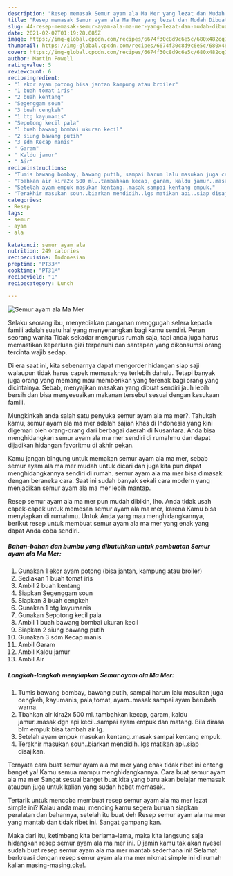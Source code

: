```yaml
---
description: "Resep memasak Semur ayam ala Ma Mer yang lezat dan Mudah Dibuat"
title: "Resep memasak Semur ayam ala Ma Mer yang lezat dan Mudah Dibuat"
slug: 44-resep-memasak-semur-ayam-ala-ma-mer-yang-lezat-dan-mudah-dibuat
date: 2021-02-02T01:19:28.085Z
image: https://img-global.cpcdn.com/recipes/6674f30c8d9c6e5c/680x482cq70/semur-ayam-ala-ma-mer-foto-resep-utama.jpg
thumbnail: https://img-global.cpcdn.com/recipes/6674f30c8d9c6e5c/680x482cq70/semur-ayam-ala-ma-mer-foto-resep-utama.jpg
cover: https://img-global.cpcdn.com/recipes/6674f30c8d9c6e5c/680x482cq70/semur-ayam-ala-ma-mer-foto-resep-utama.jpg
author: Martin Powell
ratingvalue: 5
reviewcount: 6
recipeingredient:
- "1 ekor ayam potong bisa jantan kampung atau broiler"
- "1 buah tomat iris"
- "2 buah kentang"
- "Segenggam soun"
- "3 buah cengkeh"
- "1 btg kayumanis"
- "Sepotong kecil pala"
- "1 buah bawang bombai ukuran kecil"
- "2 siung bawang putih"
- "3 sdm Kecap manis"
- " Garam"
- " Kaldu jamur"
- " Air"
recipeinstructions:
- "Tumis bawang bombay, bawang putih, sampai harum lalu masukan juga cengkeh, kayumanis, pala,tomat, ayam..masak sampai ayam berubah warna."
- "Tbahkan air kira2x 500 ml..tambahkan kecap, garam, kaldu jamur..masak dgn api kecil..sampai ayam empuk dan matang. Bila dirasa blm empuk bisa tambah air lg."
- "Setelah ayam empuk masukan kentang..masak sampai kentang empuk."
- "Terakhir masukan soun..biarkan mendidih..lgs matikan api..siap disajikan."
categories:
- Resep
tags:
- semur
- ayam
- ala

katakunci: semur ayam ala 
nutrition: 249 calories
recipecuisine: Indonesian
preptime: "PT33M"
cooktime: "PT31M"
recipeyield: "1"
recipecategory: Lunch

---
```



![Semur ayam ala Ma Mer](https://img-global.cpcdn.com/recipes/6674f30c8d9c6e5c/680x482cq70/semur-ayam-ala-ma-mer-foto-resep-utama.jpg)

Selaku seorang ibu, menyediakan panganan menggugah selera kepada famili adalah suatu hal yang menyenangkan bagi kamu sendiri. Peran seorang  wanita Tidak sekadar mengurus rumah saja, tapi anda juga harus memastikan keperluan gizi terpenuhi dan santapan yang dikonsumsi orang tercinta wajib sedap.

Di era  saat ini, kita sebenarnya dapat mengorder hidangan siap saji walaupun tidak harus capek memasaknya terlebih dahulu. Tetapi banyak juga orang yang memang mau memberikan yang terenak bagi orang yang dicintainya. Sebab, menyajikan masakan yang dibuat sendiri jauh lebih bersih dan bisa menyesuaikan makanan tersebut sesuai dengan kesukaan famili. 



Mungkinkah anda salah satu penyuka semur ayam ala ma mer?. Tahukah kamu, semur ayam ala ma mer adalah sajian khas di Indonesia yang kini digemari oleh orang-orang dari berbagai daerah di Nusantara. Anda bisa menghidangkan semur ayam ala ma mer sendiri di rumahmu dan dapat dijadikan hidangan favoritmu di akhir pekan.

Kamu jangan bingung untuk memakan semur ayam ala ma mer, sebab semur ayam ala ma mer mudah untuk dicari dan juga kita pun dapat menghidangkannya sendiri di rumah. semur ayam ala ma mer bisa dimasak dengan beraneka cara. Saat ini sudah banyak sekali cara modern yang menjadikan semur ayam ala ma mer lebih mantap.

Resep semur ayam ala ma mer pun mudah dibikin, lho. Anda tidak usah capek-capek untuk memesan semur ayam ala ma mer, karena Kamu bisa menyiapkan di rumahmu. Untuk Anda yang mau menghidangkannya, berikut resep untuk membuat semur ayam ala ma mer yang enak yang dapat Anda coba sendiri.

<!--inarticleads1-->

##### Bahan-bahan dan bumbu yang dibutuhkan untuk pembuatan Semur ayam ala Ma Mer:

1. Gunakan 1 ekor ayam potong (bisa jantan, kampung atau broiler)
1. Sediakan 1 buah tomat iris
1. Ambil 2 buah kentang
1. Siapkan Segenggam soun
1. Siapkan 3 buah cengkeh
1. Gunakan 1 btg kayumanis
1. Gunakan Sepotong kecil pala
1. Ambil 1 buah bawang bombai ukuran kecil
1. Siapkan 2 siung bawang putih
1. Gunakan 3 sdm Kecap manis
1. Ambil  Garam
1. Ambil  Kaldu jamur
1. Ambil  Air




<!--inarticleads2-->

##### Langkah-langkah menyiapkan Semur ayam ala Ma Mer:

1. Tumis bawang bombay, bawang putih, sampai harum lalu masukan juga cengkeh, kayumanis, pala,tomat, ayam..masak sampai ayam berubah warna.
1. Tbahkan air kira2x 500 ml..tambahkan kecap, garam, kaldu jamur..masak dgn api kecil..sampai ayam empuk dan matang. Bila dirasa blm empuk bisa tambah air lg.
1. Setelah ayam empuk masukan kentang..masak sampai kentang empuk.
1. Terakhir masukan soun..biarkan mendidih..lgs matikan api..siap disajikan.




Ternyata cara buat semur ayam ala ma mer yang enak tidak ribet ini enteng banget ya! Kamu semua mampu menghidangkannya. Cara buat semur ayam ala ma mer Sangat sesuai banget buat kita yang baru akan belajar memasak ataupun juga untuk kalian yang sudah hebat memasak.

Tertarik untuk mencoba membuat resep semur ayam ala ma mer lezat simple ini? Kalau anda mau, mending kamu segera buruan siapkan peralatan dan bahannya, setelah itu buat deh Resep semur ayam ala ma mer yang mantab dan tidak ribet ini. Sangat gampang kan. 

Maka dari itu, ketimbang kita berlama-lama, maka kita langsung saja hidangkan resep semur ayam ala ma mer ini. Dijamin kamu tak akan nyesel sudah buat resep semur ayam ala ma mer mantab sederhana ini! Selamat berkreasi dengan resep semur ayam ala ma mer nikmat simple ini di rumah kalian masing-masing,oke!.

